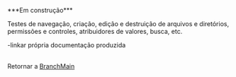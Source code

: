 <p>***Em construção*** </p>

<p>Testes de navegação, criação, edição e destruição de arquivos e diretórios, permissões e controles, atribuidores de valores, busca, etc.</p>
-linkar própria documentação produzida
<p><br>Retornar a <a href="https://github.com/FaelCaporali/Trybe_git/tree/main">BranchMain</a></p></br
></p>
